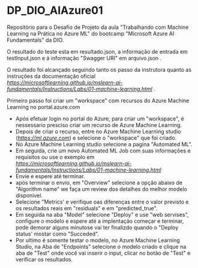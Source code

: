 # DP_DIO_AIAzure01
Repositório para o Desafio de Projeto da aula
"Trabalhando com Machine Learning na Prática no Azure ML"
do bootcamp "Microsoft Azure AI Fundamentals" da DIO.

O resultado do teste esta em resultado.json, a informação de entrada em testInput.json e á informação "Swagger URI" em arquivo.json .

O resultado foi alcançado seguindo tanto os passo da instrutora quanto as instruções da documentação oficial 
*https://microsoftlearning.github.io/mslearn-ai-fundamentals/Instructions/Labs/01-machine-learning.html* .

Primeiro passo foi criar um "workspace" com recursos do Azure Machine Learning no portal.azure.com
  - Após efetuar login no portal do Azure, para criar um "workspace", é nessessario presciso criar um
recurso de Azure Machine Learning.
  - Depois de criar o recurso, entre no Azure Machine Learning studio (*https://ml.azure.com*) e selecione o "workspace" que foi criado.
  - No Azure Machine Learning studio selecione a pagina "Automated ML".
  - Em seguida, crie um novo Automated ML Job com suas informações e requisitos ou use o exemplo em *https://microsoftlearning.github.io/mslearn-ai-fundamentals/Instructions/Labs/01-machine-learning.html*
  - Envie e espere até terminar.
  - após terminar o envio, em "Overview" selecione a opção abaixo de "Algorithm name" we faça um review dos detalhes do melhor modelo disponivel.
  - Selecione "Metrics' e verifique oas diferenças entre o valor previsto e os resultados reais em "residuals" e em "predicted_true".
  - Em seguida na aba "Model" selecione "Deploy" e use "web servises", configure o modelo e espere até a implentação começar e terminar, pode demorar alguns minutose vai ter finalizdo quando o "Deploy status' mostar como "Succeded".
  - Por ultimo é somente testar o modelo, no Azure Machine Learning Studio, na Aba de "Endpoints" selecione o modelo criado e clique na aba de "Test" onde você vai inserir o input, clicar no botão de "Test" e verificar os resultados.
